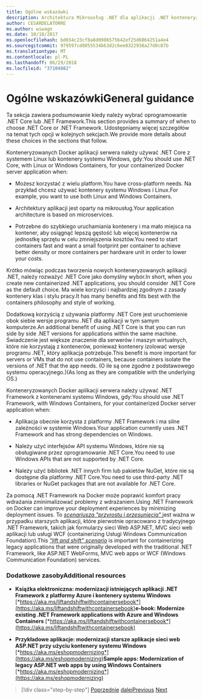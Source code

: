 ```yaml
---
title: Ogólne wskazówki
description: Architektura Mikrousług .NET dla aplikacji .NET konteneryzowanych | Ogólne wskazówki
author: CESARDELATORRE
ms.author: wiwagn
ms.date: 10/18/2017
ms.openlocfilehash: bd654c23cf8a8d0986575642ef25d6864251a4e4
ms.sourcegitcommit: 979597cd8055534b63d2c6ee8322938a27d0c87b
ms.translationtype: MT
ms.contentlocale: pl-PL
ms.lasthandoff: 06/29/2018
ms.locfileid: "37104082"
---
```

# <a name="general-guidance"></a><span data-ttu-id="74af2-103">Ogólne wskazówki</span><span class="sxs-lookup"><span data-stu-id="74af2-103">General guidance</span></span>

<span data-ttu-id="74af2-104">Ta sekcja zawiera podsumowanie kiedy należy wybrać oprogramowanie .NET Core lub .NET Framework.</span><span class="sxs-lookup"><span data-stu-id="74af2-104">This section provides a summary of when to choose .NET Core or .NET Framework.</span></span> <span data-ttu-id="74af2-105">Udostępniamy więcej szczegółów na temat tych opcji w kolejnych sekcjach.</span><span class="sxs-lookup"><span data-stu-id="74af2-105">We provide more details about these choices in the sections that follow.</span></span>

<span data-ttu-id="74af2-106">Konteneryzowanych Docker aplikacji serwera należy używać .NET Core z systemem Linux lub kontenery systemu Windows, gdy:</span><span class="sxs-lookup"><span data-stu-id="74af2-106">You should use .NET Core, with Linux or Windows Containers, for your containerized Docker server application when:</span></span>

-   <span data-ttu-id="74af2-107">Możesz korzystać z wielu platform.</span><span class="sxs-lookup"><span data-stu-id="74af2-107">You have cross-platform needs.</span></span> <span data-ttu-id="74af2-108">Na przykład chcesz używać kontenery systemu Windows i Linux.</span><span class="sxs-lookup"><span data-stu-id="74af2-108">For example, you want to use both Linux and Windows Containers.</span></span>

-   <span data-ttu-id="74af2-109">Architektury aplikacji jest oparty na mikrousług.</span><span class="sxs-lookup"><span data-stu-id="74af2-109">Your application architecture is based on microservices.</span></span>

-   <span data-ttu-id="74af2-110">Potrzebne do szybkiego uruchamiania kontenery i ma mało miejsca na kontener, aby osiągnąć lepszą gęstość lub więcej kontenerów na jednostkę sprzętu w celu zmniejszenia kosztów.</span><span class="sxs-lookup"><span data-stu-id="74af2-110">You need to start containers fast and want a small footprint per container to achieve better density or more containers per hardware unit in order to lower your costs.</span></span>

<span data-ttu-id="74af2-111">Krótko mówiąc podczas tworzenia nowych konteneryzowanych aplikacji .NET, należy rozważyć .NET Core jako domyślny wybór.</span><span class="sxs-lookup"><span data-stu-id="74af2-111">In short, when you create new containerized .NET applications, you should consider .NET Core as the default choice.</span></span> <span data-ttu-id="74af2-112">Ma wiele korzyści i najbardziej zgodnym z zasady kontenery klas i stylu pracy.</span><span class="sxs-lookup"><span data-stu-id="74af2-112">It has many benefits and fits best with the containers philosophy and style of working.</span></span>

<span data-ttu-id="74af2-113">Dodatkową korzyścią z używania platformy .NET Core jest uruchomienie obok siebie wersje programu .NET dla aplikacji w tym samym komputerze.</span><span class="sxs-lookup"><span data-stu-id="74af2-113">An additional benefit of using .NET Core is that you can run side by side .NET versions for applications within the same machine.</span></span> <span data-ttu-id="74af2-114">Świadczenie jest większe znaczenie dla serwerów i maszyn wirtualnych, które nie korzystają z kontenerów, ponieważ kontenery izolować wersje programu .NET, który aplikacja potrzebuje.</span><span class="sxs-lookup"><span data-stu-id="74af2-114">This benefit is more important for servers or VMs that do not use containers, because containers isolate the versions of .NET that the app needs.</span></span> <span data-ttu-id="74af2-115">(O ile są one zgodne z podstawowego systemu operacyjnego.)</span><span class="sxs-lookup"><span data-stu-id="74af2-115">(As long as they are compatible with the underlying OS.)</span></span>

<span data-ttu-id="74af2-116">Konteneryzowanych Docker aplikacji serwera należy używać .NET Framework z kontenerami systemu Windows, gdy:</span><span class="sxs-lookup"><span data-stu-id="74af2-116">You should use .NET Framework, with Windows Containers, for your containerized Docker server application when:</span></span>

-   <span data-ttu-id="74af2-117">Aplikacja obecnie korzysta z platformy .NET Framework i ma silne zależności w systemie Windows.</span><span class="sxs-lookup"><span data-stu-id="74af2-117">Your application currently uses .NET Framework and has strong dependencies on Windows.</span></span>

-   <span data-ttu-id="74af2-118">Należy użyć interfejsów API systemu Windows, które nie są obsługiwane przez oprogramowanie .NET Core.</span><span class="sxs-lookup"><span data-stu-id="74af2-118">You need to use Windows APIs that are not supported by .NET Core.</span></span>

-   <span data-ttu-id="74af2-119">Należy użyć bibliotek .NET innych firm lub pakietów NuGet, które nie są dostępne dla platformy .NET Core.</span><span class="sxs-lookup"><span data-stu-id="74af2-119">You need to use third-party .NET libraries or NuGet packages that are not available for .NET Core.</span></span>

<span data-ttu-id="74af2-120">Za pomocą .NET Framework na Docker może poprawić komfort pracy wdrażania zminimalizować problemy z wdrażaniem.</span><span class="sxs-lookup"><span data-stu-id="74af2-120">Using .NET Framework on Docker can improve your deployment experiences by minimizing deployment issues.</span></span> <span data-ttu-id="74af2-121">To [ *scenariusza "przyrostu i przesunięcia"* ](https://aka.ms/liftandshiftwithcontainersebook) jest ważna w przypadku starszych aplikacji, które pierwotnie opracowano z tradycyjnego .NET Framework, takich jak formularzy sieci Web ASP.NET, MVC sieci web aplikacji lub usługi WCF (containerizing Usługi Windows Communication Foundation).</span><span class="sxs-lookup"><span data-stu-id="74af2-121">This [*"lift and shift" scenario*](https://aka.ms/liftandshiftwithcontainersebook) is important for containerizing legacy applications that were originally developed with the traditional .NET Framework, like ASP.NET WebForms, MVC web apps or WCF (Windows Communication Foundation) services.</span></span>

### <a name="additional-resources"></a><span data-ttu-id="74af2-122">Dodatkowe zasoby</span><span class="sxs-lookup"><span data-stu-id="74af2-122">Additional resources</span></span>

-   <span data-ttu-id="74af2-123">**Książka elektroniczna: modernizacji istniejących aplikacji .NET Framework z platformy Azure i kontenery systemu Windows**
    [*https://aka.ms/liftandshiftwithcontainersebook*](https://aka.ms/liftandshiftwithcontainersebook)</span><span class="sxs-lookup"><span data-stu-id="74af2-123">**e-book: Modernize existing .NET Framework applications with Azure and Windows Containers**
[*https://aka.ms/liftandshiftwithcontainersebook*](https://aka.ms/liftandshiftwithcontainersebook)</span></span>

-   <span data-ttu-id="74af2-124">**Przykładowe aplikacje: modernizacji starsze aplikacje sieci web ASP.NET przy użyciu kontenery systemu Windows**
    [*https://aka.ms/eshopmodernizing*](https://aka.ms/eshopmodernizing)</span><span class="sxs-lookup"><span data-stu-id="74af2-124">**Sample apps: Modernization of legacy ASP.NET web apps by using Windows Containers**
[*https://aka.ms/eshopmodernizing*](https://aka.ms/eshopmodernizing)</span></span>


>[!div class="step-by-step"]
<span data-ttu-id="74af2-125">[Poprzednie](index.md)
[dalej](net-core-container-scenarios.md)</span><span class="sxs-lookup"><span data-stu-id="74af2-125">[Previous](index.md)
[Next](net-core-container-scenarios.md)</span></span>
